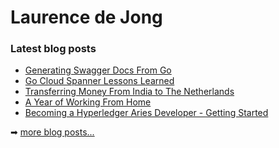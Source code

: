 # Laurence de Jong

### Latest blog posts

<!-- BLOG-POST-LIST:START -->
- [Generating Swagger Docs From Go](https://ldej.nl/post/generating-swagger-docs-from-go/)
- [Go Cloud Spanner Lessons Learned](https://ldej.nl/post/go-cloud-spanner-lessons-learned/)
- [Transferring Money From India to The Netherlands](https://ldej.nl/post/transferring-money-from-india-to-the-netherlands/)
- [A Year of Working From Home](https://ldej.nl/post/a-year-of-working-from-home/)
- [Becoming a Hyperledger Aries Developer - Getting Started](https://ldej.nl/post/becoming-a-hyperledger-aries-developer-getting-started/)
<!-- BLOG-POST-LIST:END -->

➡ [more blog posts...][website]

[website]: https://ldej.nl